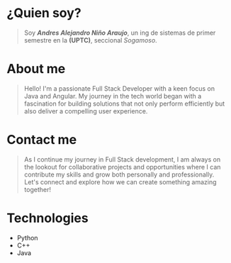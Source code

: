 # ¿Quien soy?

> Soy ***Andres Alejandro Niño Araujo***, un ing de sistemas de primer semestre en la __(UPTC)__, seccional *Sogamoso*.

# About me

> Hello! I'm a passionate Full Stack Developer with a keen focus on Java and Angular. My journey in the tech world began with a fascination for building solutions that not only perform efficiently but also deliver a compelling user experience.

# Contact me

> As I continue my journey in Full Stack development, I am always on the lookout for collaborative projects and opportunities where I can contribute my skills and grow both personally and professionally. Let's connect and explore how we can create something amazing together!

# Technologies

- Python
- C++
- Java
